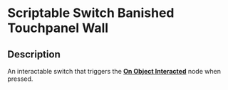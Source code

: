 # Scriptable Switch Banished Touchpanel Wall

## Description

An interactable switch that triggers the [**On Object Interacted**](../scripting/../../../scripting/events-customs/on-object-interacted.md) node when pressed.
